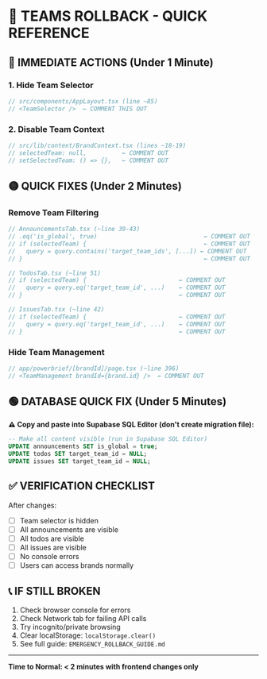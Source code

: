 # 🚨 TEAMS ROLLBACK - QUICK REFERENCE

## 🔴 IMMEDIATE ACTIONS (Under 1 Minute)

### 1. Hide Team Selector
```typescript
// src/components/AppLayout.tsx (line ~85)
// <TeamSelector />  ← COMMENT THIS OUT
```

### 2. Disable Team Context
```typescript
// src/lib/context/BrandContext.tsx (lines ~18-19)
// selectedTeam: null,          ← COMMENT OUT
// setSelectedTeam: () => {},   ← COMMENT OUT
```

## 🟡 QUICK FIXES (Under 2 Minutes)

### Remove Team Filtering
```typescript
// AnnouncementsTab.tsx (~line 39-43)
// .eq('is_global', true)                              ← COMMENT OUT
// if (selectedTeam) {                                 ← COMMENT OUT
//   query = query.contains('target_team_ids', [...]) ← COMMENT OUT
// }                                                   ← COMMENT OUT

// TodosTab.tsx (~line 51)
// if (selectedTeam) {                          ← COMMENT OUT
//   query = query.eq('target_team_id', ...)    ← COMMENT OUT
// }                                            ← COMMENT OUT

// IssuesTab.tsx (~line 42)
// if (selectedTeam) {                          ← COMMENT OUT
//   query = query.eq('target_team_id', ...)    ← COMMENT OUT
// }                                            ← COMMENT OUT
```

### Hide Team Management
```typescript
// app/powerbrief/[brandId]/page.tsx (~line 396)
// <TeamManagement brandId={brand.id} />  ← COMMENT OUT
```

## 🟢 DATABASE QUICK FIX (Under 5 Minutes)

**⚠️ Copy and paste into Supabase SQL Editor (don't create migration file):**

```sql
-- Make all content visible (run in Supabase SQL Editor)
UPDATE announcements SET is_global = true;
UPDATE todos SET target_team_id = NULL;
UPDATE issues SET target_team_id = NULL;
```

## ✅ VERIFICATION CHECKLIST

After changes:
- [ ] Team selector is hidden
- [ ] All announcements are visible
- [ ] All todos are visible
- [ ] All issues are visible
- [ ] No console errors
- [ ] Users can access brands normally

## 📞 IF STILL BROKEN

1. Check browser console for errors
2. Check Network tab for failing API calls
3. Try incognito/private browsing
4. Clear localStorage: `localStorage.clear()`
5. See full guide: `EMERGENCY_ROLLBACK_GUIDE.md`

---
**Time to Normal: < 2 minutes with frontend changes only**